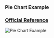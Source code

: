 ### Pie Chart Example

### [Official Reference](https://matplotlib.org/gallery/statistics/hist.html)

![Pie Chart Example](https://github.com/KangboLu/Data-Visualization-with-Matplotlib/tree/master/10.%20pie-chart/pie-chart.png)
